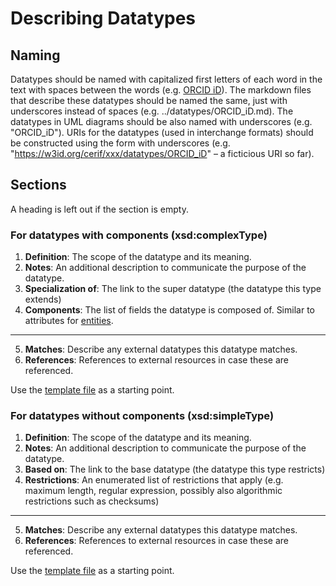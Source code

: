 # Describing Datatypes

## Naming

Datatypes should be named with capitalized first letters of each word in the text with spaces between the words (e.g. [ORCID iD](../datatypes/ORCID_iD.md)). 
The markdown files that describe these datatypes should be named the same, just with underscores instead of spaces (e.g. ../datatypes/ORCID_iD.md).
The datatypes in UML diagrams should be also named with underscores (e.g. "ORCID_iD").
URIs for the datatypes (used in interchange formats) should be constructed using the form with underscores (e.g. "https://w3id.org/cerif/xxx/datatypes/ORCID_iD" – a ficticious URI so far).

## Sections

A heading is left out if the section is empty.

### For datatypes with components (xsd:complexType)
1. **Definition**: The scope of the datatype and its meaning.
2. **Notes**: An additional description to communicate the purpose of the datatype.
3. **Specialization of**: The link to the super datatype (the datatype this type extends)
4. **Components**: The list of fields the datatype is composed of. Similar to attributes for [entities](DESCRIBING_ENTITIES.md#sections).
---
5. **Matches**: Describe any external datatypes this datatype matches. 
6. **References**: References to external resources in case these are referenced.

Use the [template file](./TEMPLATE_DATATYPE_COMPLEX.md) as a starting point.

### For datatypes without components (xsd:simpleType)
1. **Definition**: The scope of the datatype and its meaning.
2. **Notes**: An additional description to communicate the purpose of the datatype.
3. **Based on**: The link to the base datatype (the datatype this type restricts)
4. **Restrictions**: An enumerated list of restrictions that apply (e.g. maximum length, regular expression, possibly also algorithmic restrictions such as checksums)
---
5. **Matches**: Describe any external datatypes this datatype matches.
6. **References**: References to external resources in case these are referenced.

Use the [template file](./TEMPLATE_DATATYPE_SIMPLE.md) as a starting point.